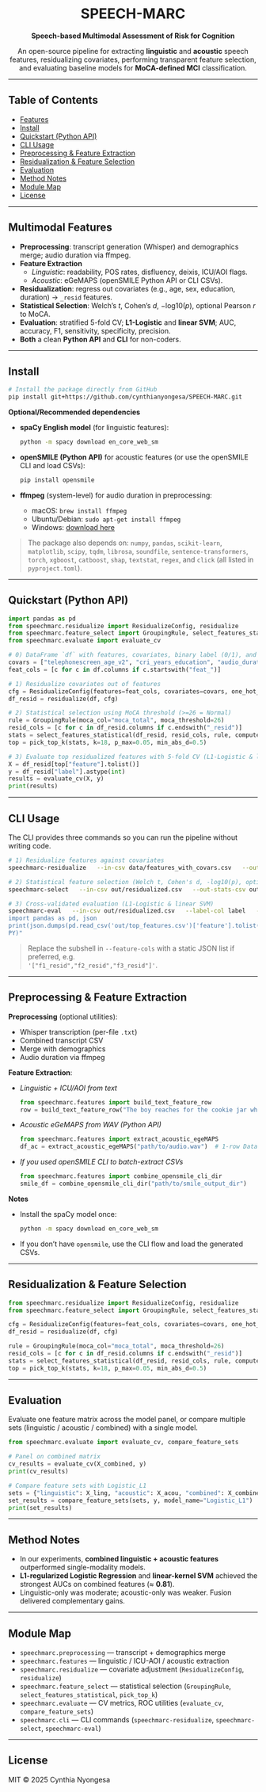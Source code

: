 <div align="center">

# SPEECH-MARC  
**Speech-based Multimodal Assessment of Risk for Cognition**

An open-source pipeline for extracting **linguistic** and **acoustic** speech features, residualizing covariates, performing transparent feature selection, and evaluating baseline models for **MoCA-defined MCI** classification.

</div>

---

## Table of Contents
- [Features](#features)
- [Install](#install)
- [Quickstart (Python API)](#quickstart-python-api)
- [CLI Usage](#cli-usage)
- [Preprocessing & Feature Extraction](#preprocessing--feature-extraction)
- [Residualization & Feature Selection](#residualization--feature-selection)
- [Evaluation](#evaluation)
- [Method Notes](#method-notes)
- [Module Map](#module-map)
- [License](#license)

---

## Multimodal Features
- **Preprocessing**: transcript generation (Whisper) and demographics merge; audio duration via ffmpeg.
- **Feature Extraction**  
  - *Linguistic*: readability, POS rates, disfluency, deixis, ICU/AOI flags.  
  - *Acoustic*: eGeMAPS (openSMILE Python API or CLI CSVs).
- **Residualization**: regress out covariates (e.g., age, sex, education, duration) → `_resid` features.
- **Statistical Selection**: Welch’s *t*, Cohen’s *d*, −log10(*p*), optional Pearson *r* to MoCA.
- **Evaluation**: stratified 5-fold CV; **L1-Logistic** and **linear SVM**; AUC, accuracy, F1, sensitivity, specificity, precision.
- **Both** a clean **Python API** and **CLI** for non-coders.

---

## Install

```bash
# Install the package directly from GitHub
pip install git+https://github.com/cynthianyongesa/SPEECH-MARC.git
```

**Optional/Recommended dependencies**

- **spaCy English model** (for linguistic features):  
  ```bash
  python -m spacy download en_core_web_sm
  ```

- **openSMILE (Python API)** for acoustic features (or use the openSMILE CLI and load CSVs):  
  ```bash
  pip install opensmile
  ```

- **ffmpeg** (system-level) for audio duration in preprocessing:  
  - macOS: `brew install ffmpeg`  
  - Ubuntu/Debian: `sudo apt-get install ffmpeg`  
  - Windows: [download here](https://ffmpeg.org/download.html)

> The package also depends on: `numpy`, `pandas`, `scikit-learn`, `matplotlib`, `scipy`, `tqdm`, `librosa`, `soundfile`, `sentence-transformers`, `torch`, `xgboost`, `catboost`, `shap`, `textstat`, `regex`, and `click` (all listed in `pyproject.toml`).

---

## Quickstart (Python API)

```python
import pandas as pd
from speechmarc.residualize import ResidualizeConfig, residualize
from speechmarc.feature_select import GroupingRule, select_features_statistical, pick_top_k
from speechmarc.evaluate import evaluate_cv

# 0) DataFrame `df` with features, covariates, binary label (0/1), and MoCA (if used)
covars = ["telephonescreen_age_v2", "cri_years_education", "audio_duration_sec", "sex_male"]
feat_cols = [c for c in df.columns if c.startswith("feat_")]

# 1) Residualize covariates out of features
cfg = ResidualizeConfig(features=feat_cols, covariates=covars, one_hot_covariates=True)
df_resid = residualize(df, cfg)

# 2) Statistical selection using MoCA threshold (>=26 = Normal)
rule = GroupingRule(moca_col="moca_total", moca_threshold=26)
resid_cols = [c for c in df_resid.columns if c.endswith("_resid")]
stats = select_features_statistical(df_resid, resid_cols, rule, compute_pearson_to_moca=True, moca_col_for_pearson="moca_total")
top = pick_top_k(stats, k=18, p_max=0.05, min_abs_d=0.5)

# 3) Evaluate top residualized features with 5-fold CV (L1-Logistic & linear SVM presets)
X = df_resid[top["feature"].tolist()]
y = df_resid["label"].astype(int)
results = evaluate_cv(X, y)
print(results)
```

---

## CLI Usage

The CLI provides three commands so you can run the pipeline without writing code.

```bash
# 1) Residualize features against covariates
speechmarc-residualize   --in-csv data/features_with_covars.csv   --out-csv out/residualized.csv   --feature-cols '["feat_a","feat_b","feat_c"]'   --covariate-cols '["telephonescreen_age_v2","cri_years_education","audio_duration_sec","sex_male"]'

# 2) Statistical feature selection (Welch t, Cohen's d, -log10(p), optional Pearson r)
speechmarc-select   --in-csv out/residualized.csv   --out-stats-csv out/feature_stats.csv   --out-top-csv out/top_features.csv   --feature-cols '["feat_a_resid","feat_b_resid","feat_c_resid"]'   --moca-col moca_total --moca-threshold 26 --pearson --k 18 --p-max 0.05 --min-abs-d 0.5

# 3) Cross-validated evaluation (L1-Logistic & linear SVM)
speechmarc-eval   --in-csv out/residualized.csv   --label-col label   --feature-cols "$(python - <<'PY'
import pandas as pd, json
print(json.dumps(pd.read_csv('out/top_features.csv')['feature'].tolist()))
PY)"
```

> Replace the subshell in `--feature-cols` with a static JSON list if preferred, e.g.  
> `'["f1_resid","f2_resid","f3_resid"]'`.

---

## Preprocessing & Feature Extraction

**Preprocessing** (optional utilities):  
- Whisper transcription (per-file `.txt`)  
- Combined transcript CSV  
- Merge with demographics  
- Audio duration via ffmpeg  

**Feature Extraction**:

- *Linguistic + ICU/AOI from text*  
  ```python
  from speechmarc.features import build_text_feature_row
  row = build_text_feature_row("The boy reaches for the cookie jar while the sink overflows.")
  ```

- *Acoustic eGeMAPS from WAV (Python API)*  
  ```python
  from speechmarc.features import extract_acoustic_egeMAPS
  df_ac = extract_acoustic_egeMAPS("path/to/audio.wav")  # 1-row DataFrame
  ```

- *If you used openSMILE CLI to batch-extract CSVs*  
  ```python
  from speechmarc.features import combine_opensmile_cli_dir
  smile_df = combine_opensmile_cli_dir("path/to/smile_output_dir")
  ```

**Notes**
- Install the spaCy model once:  
  ```bash
  python -m spacy download en_core_web_sm
  ```
- If you don’t have `opensmile`, use the CLI flow and load the generated CSVs.

---

## Residualization & Feature Selection

```python
from speechmarc.residualize import ResidualizeConfig, residualize
from speechmarc.feature_select import GroupingRule, select_features_statistical, pick_top_k

cfg = ResidualizeConfig(features=feat_cols, covariates=covars, one_hot_covariates=True)
df_resid = residualize(df, cfg)

rule = GroupingRule(moca_col="moca_total", moca_threshold=26)
resid_cols = [c for c in df_resid.columns if c.endswith("_resid")]
stats = select_features_statistical(df_resid, resid_cols, rule, compute_pearson_to_moca=True, moca_col_for_pearson="moca_total")
top = pick_top_k(stats, k=18, p_max=0.05, min_abs_d=0.5)
```

---

## Evaluation

Evaluate one feature matrix across the model panel, or compare multiple sets (linguistic / acoustic / combined) with a single model.

```python
from speechmarc.evaluate import evaluate_cv, compare_feature_sets

# Panel on combined matrix
cv_results = evaluate_cv(X_combined, y)
print(cv_results)

# Compare feature sets with Logistic_L1
sets = {"linguistic": X_ling, "acoustic": X_acou, "combined": X_combined}
set_results = compare_feature_sets(sets, y, model_name="Logistic_L1")
print(set_results)
```

---

## Method Notes
- In our experiments, **combined linguistic + acoustic features** outperformed single-modality models.
- **L1-regularized Logistic Regression** and **linear-kernel SVM** achieved the strongest AUCs on combined features (≈ **0.81**).  
- Linguistic-only was moderate; acoustic-only was weaker. Fusion delivered complementary gains.

---

## Module Map
- `speechmarc.preprocessing` — transcript + demographics merge
- `speechmarc.features` — linguistic / ICU-AOI / acoustic extraction
- `speechmarc.residualize` — covariate adjustment (`ResidualizeConfig`, `residualize`)
- `speechmarc.feature_select` — statistical selection (`GroupingRule`, `select_features_statistical`, `pick_top_k`)
- `speechmarc.evaluate` — CV metrics, ROC utilities (`evaluate_cv`, `compare_feature_sets`)
- `speechmarc.cli` — CLI commands (`speechmarc-residualize`, `speechmarc-select`, `speechmarc-eval`)

---

## License
MIT © 2025 Cynthia Nyongesa
